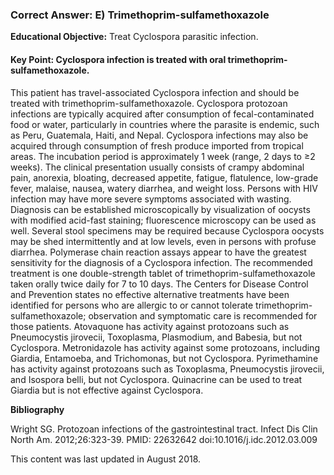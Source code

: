 
### Correct Answer: E) Trimethoprim-sulfamethoxazole 

**Educational Objective:** Treat Cyclospora parasitic infection.

#### **Key Point:** Cyclospora infection is treated with oral trimethoprim-sulfamethoxazole.

This patient has travel-associated Cyclospora infection and should be treated with trimethoprim-sulfamethoxazole. Cyclospora protozoan infections are typically acquired after consumption of fecal-contaminated food or water, particularly in countries where the parasite is endemic, such as Peru, Guatemala, Haiti, and Nepal. Cyclospora infections may also be acquired through consumption of fresh produce imported from tropical areas. The incubation period is approximately 1 week (range, 2 days to ≥2 weeks). The clinical presentation usually consists of crampy abdominal pain, anorexia, bloating, decreased appetite, fatigue, flatulence, low-grade fever, malaise, nausea, watery diarrhea, and weight loss. Persons with HIV infection may have more severe symptoms associated with wasting.
Diagnosis can be established microscopically by visualization of oocysts with modified acid-fast staining; fluorescence microscopy can be used as well. Several stool specimens may be required because Cyclospora oocysts may be shed intermittently and at low levels, even in persons with profuse diarrhea. Polymerase chain reaction assays appear to have the greatest sensitivity for the diagnosis of a Cyclospora infection.
The recommended treatment is one double-strength tablet of trimethoprim-sulfamethoxazole taken orally twice daily for 7 to 10 days. The Centers for Disease Control and Prevention states no effective alternative treatments have been identified for persons who are allergic to or cannot tolerate trimethoprim-sulfamethoxazole; observation and symptomatic care is recommended for those patients.
Atovaquone has activity against protozoans such as Pneumocystis jirovecii, Toxoplasma, Plasmodium, and Babesia, but not Cyclospora.
Metronidazole has activity against some protozoans, including Giardia, Entamoeba, and Trichomonas, but not Cyclospora.
Pyrimethamine has activity against protozoans such as Toxoplasma, Pneumocystis jirovecii, and Isospora belli, but not Cyclospora.
Quinacrine can be used to treat Giardia but is not effective against Cyclospora.

**Bibliography**

Wright SG. Protozoan infections of the gastrointestinal tract. Infect Dis Clin North Am. 2012;26:323-39. PMID: 22632642 doi:10.1016/j.idc.2012.03.009

This content was last updated in August 2018.